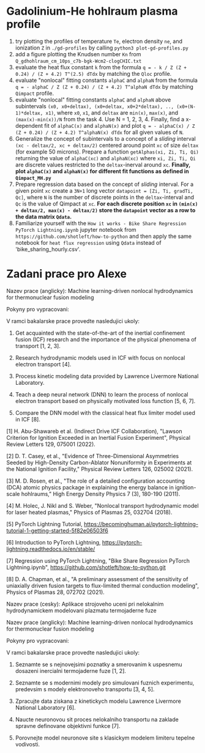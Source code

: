 # Gadolinium-He hohlraum plasma profile
1. try plotting the profiles of temperature `Te`, electron density `ne`, and ionization `Z` in `./gd-profiles` by calling `python3 plot-gd-profiles.py`
2. add a figure plotting the Knudsen number `Kn` from `Q_gdhohlraum_cm_10ps_c7b-bgk-Wcm2-clogCHIC.txt`
3. evaluate the heat flux constant `k` from the formula `q = - k / Z (Z + 0.24) / (Z + 4.2) T^(2.5) dTdx` by matching the `Qloc` profile.
4. evaluate "nonlocal" fitting constants `alphaC` and `alphaN` from the formula `q = - alphaC / Z (Z + 0.24) / (Z + 4.2) T^alphaN dTdx` by matching `Qimpact` profile.
5. evaluate "nonlocal" fitting constants `alphaC` and `alphaN` above subintervals `(x0, x0+deltax), (x0+deltax, x0+2*deltax), .., (x0+(N-1)*deltax, x1)`, where `x0`, `x1`, and `deltax` are `min(x)`, `max(x)`, and `(max(x)-min(x))/N` from the task 4. Use N = 1, 2, 3, 4. Finally, find a x-dependent fit of `alphaC(x)` and `alphaN(x)` and plot `q = - alphaC(x) / Z (Z + 0.24) / (Z + 4.2) T^alphaN(x) dTdx` for all given values of `N`.
6. Generalize the concept of subintervals to a concept of a *sliding* interval `(xc - deltax/2, xc + deltax/2)` centered around point `xc` of size `deltax` (for example 50 microns). Prepare a function `getAlphas(xi, Zi, Ti, Qi)` returning the value of `alphaC(xc)` and `alphaN(xc)` where `xi, Zi, Ti, Qi` are discrete values restricted to the `deltax`-inerval around `xc`. **Finally, plot `alphaC(x)` and `alphaN(x)` for different fit functions as defined in `Qimpact_MH.py`**
7. Prepare regression data based on the concept of *sliding* interval. For a given point `xc` create a `3N+1` long vector `datapoint = [Zi, Ti, gradTi, Qc]`, where `N` is the number of discrete points in the `deltax`-interval and `Qc` is the value of Qimpact at `xc`. **For each discrete position `xc` in `(min(x) + deltax/2, max(x) - deltax/2)` store  the `datapoint` vector as a row to the data matrix `Qdata`.**
8. Familiarize yourself with the `How it works - Bike Share Regression PyTorch Lightning.ipynb` jupyter notebook from `https://github.com/shotleft/how-to-python` and then apply the same notebook for `heat flux regression` using `Qdata` instead of 'bike_sharing_hourly.csv'.

# Zadani prace pro Alexe

Nazev prace (anglicky):       Machine learning-driven nonlocal hydrodynamics for thermonuclear fusion modeling

Pokyny pro vypracovani:

V ramci bakalarske prace provedte nasledujici ukoly:

1) Get acquainted with the state-of-the-art of the inertial confinement fusion (ICF) research and the importance of the physical phenomena of transport [1, 2, 3].

2) Research hydrodynamic models used in ICF with focus on nonlocal electron transport [4]. 

3) Process kinetic modeling data provided by Lawrence Livermore National Laboratory.

4) Teach a deep neural network (DNN) to learn the process of nonlocal electron transport based on physically motivated loss function [5, 6, 7].

5) Compare the DNN model with the classical heat flux limiter model used in ICF [8].

[1] H. Abu-Shawareb et al. (Indirect Drive ICF Collaboration), "Lawson Criterion for Ignition Exceeded in an Inertial Fusion Experiment", Physical Review Letters 129, 075001 (2022).

[2] D. T. Casey, et al., "Evidence of Three-Dimensional Asymmetries Seeded by High-Density Carbon-Ablator Nonuniformity in Experiments at the National Ignition Facility," Physical Review Letters 126, 025002 (2021). 

[3] M. D. Rosen, et al., "The role of a detailed configuration accounting (DCA) atomic physics package in explaining the energy balance in ignition-scale hohlraums," High Energy Density Physics 7 (3), 180-190 (2011).

[4] M. Holec, J. Nikl and S. Weber, "Nonlocal transport hydrodynamic model for laser heated plasmas," Physics of Plasmas 25, 032704 (2018).

[5] PyTorch Lightning Tutorial, https://becominghuman.ai/pytorch-lightning-tutorial-1-getting-started-5f82e06503f6

[6] Introduction to PyTorch Lightning, https://pytorch-lightning.readthedocs.io/en/stable/

[7] Regression using PyTorch Lightning, "Bike Share Regression PyTorch Lightning.ipynb", https://github.com/shotleft/how-to-python.git

[8] D. A. Chapman, et al., "A preliminary assessment of the sensitivity of uniaxially driven fusion targets to flux-limited thermal conduction modeling", Physics of Plasmas 28, 072702 (2021).



Nazev prace (cesky):          Aplikace strojoveho uceni pri nelokalnim hydrodynamickem modelovani plazmatu termojaderne fuze 

Nazev prace (anglicky):       Machine learning-driven nonlocal hydrodynamics for thermonuclear fusion modeling

Pokyny pro vypracovani:

V ramci bakalarske prace provedte nasledujici ukoly:

1) Seznamte se s nejnovejsimi poznatky a smerovanim k uspesnemu dosazeni inercialni termojaderne fuze [1, 2].

2) Seznamte se s modernimi modely pro simulovani fuznich experimentu, predevsim s modely elektronoveho transportu [3, 4, 5].

3) Zpracujte data ziskana z kinetickych modelu Lawrence Livermore National Laboratory [6].

4) Naucte neuronovou sit proces nelokalniho transportu na zaklade spravne definovane objektivni funkce [7].

5) Porovnejte model neuronove site s klasickym modelem limiteru tepelne vodivosti.
